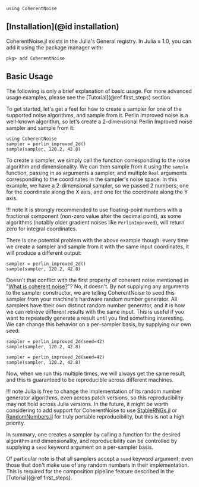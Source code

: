 ```@setup getting-started
using CoherentNoise
```
## [Installation](@id installation)

CoherentNoise.jl exists in the Julia's General registry. In Julia ≥ 1.0, you can add it using the
package manager with:

```julia-repl
pkg> add CoherentNoise
```

## Basic Usage

The following is only a brief explanation of basic usage. For more advanced usage examples, please
see the [Tutorial](@ref first_steps) section.

To get started, let's get a feel for how to create a sampler for one of the supported noise
algorithms, and sample from it. Perlin Improved noise is a well-known algorithm, so let's create a
2-dimensional Perlin Improved noise sampler and sample from it:

```@example getting-started
using CoherentNoise
sampler = perlin_improved_2d()
sample(sampler, 120.2, 42.8)
```

To create a sampler, we simply call the function corresponding to the noise algorithm and
dimensionality. We can then sample from it using the `sample` function, passing in as arguments a
sampler, and multiple `Real` arguments corresponding to the coordinates in the sampler's noise
space. In this example, we have a 2-dimensional sampler, so we passed 2 numbers; one for the
coordinate along the X axis, and one for the coordinate along the Y axis.

!!! note
    It is strongly recommended to use floating-point numbers with a fractional component (non-zero
    value after the decimal point), as some algorithms (notably older gradient noises like
    `PerlinImproved`), will return zero for integral coordinates.

There is one potential problem with the above example though: every time we create a sampler and
sample from it with the same input coordinates, it will produce a different output:

```@example getting-started
sampler = perlin_improved_2d()
sample(sampler, 120.2, 42.8)
```

Doesn't that conflict with the first property of coherent noise mentioned in "[What is coherent
noise?](@ref)"? No, it doesn't. By not supplying any arguments to the sampler constructor, we are
telling CoherentNoise to seed this sampler from your machine's hardware random number generator. All
samplers have their own distinct random number generator, and it is how we can retrieve different
results with the same input. This is useful if you want to repeatedly generate a result until you
find something interesting. We can change this behavior on a per-sampler basis, by supplying our
own seed:

```@example getting-started
sampler = perlin_improved_2d(seed=42)
sample(sampler, 120.2, 42.8)
```

```@example getting-started
sampler = perlin_improved_2d(seed=42)
sample(sampler, 120.2, 42.8)
```

Now, when we run this multiple times, we will always get the same result, and this is guaranteed to
be reproducible across different machines.

!!! note
    Julia is free to change the implementation of its random number generator algorithms, even
    across patch versions, so this reproducibility may not hold across Julia versions. In the
    future, it might be worth considering to add support for CoherentNoise to use
    [StableRNGs.jl](https://github.com/JuliaRandom/StableRNGs.jl) or
    [RandomNumbers.jl](https://github.com/JuliaRandom/RandomNumbers.jl) for truly portable
    reproducibility, but this is not a high priority.

In summary, one creates a sampler by calling a function for the desired algorithm and
dimensionality, and reproducibility can be controlled by supplying a `seed` keyword argument on a
per-sampler basis.

Of particular note is that all samplers accept a `seed` keyword argument; even those that don't make
use of any random numbers in their implementation. This is required for the composition pipeline
feature described in the [Tutorial](@ref first_steps).
